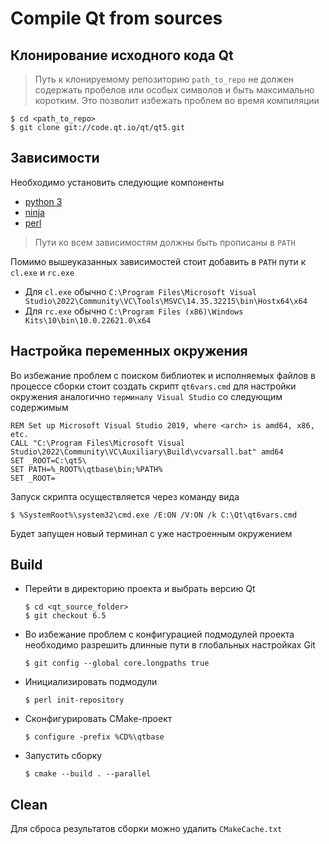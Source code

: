 # Compile Qt from sources
## Клонирование исходного кода Qt
> Путь к клонируемому репозиторию `path_to_repo` не должен содержать пробелов или особых символов и быть максимально коротким. Это позволит избежать проблем во время компиляции

```
$ cd <path_to_repo>
$ git clone git://code.qt.io/qt/qt5.git
```
## Зависимости
Необходимо установить следующие компоненты
- [python 3](https://www.python.org/downloads/windows/)
- [ninja](https://github.com/ninja-build/ninja/releases/tag/v1.11.1)
- [perl](https://strawberryperl.com/download/5.32.1.1/strawberry-perl-5.32.1.1-64bit.msi)

> Пути ко всем зависимостям должны быть прописаны в `PATH`

Помимо вышеуказанных зависимостей стоит добавить в `PATH` пути к `cl.exe` и `rc.exe` 
- Для `cl.exe` обычно `C:\Program Files\Microsoft Visual Studio\2022\Community\VC\Tools\MSVC\14.35.32215\bin\Hostx64\x64`
- Для `rc.exe` обычно `C:\Program Files (x86)\Windows Kits\10\bin\10.0.22621.0\x64`
## Настройка переменных окружения
Во избежание проблем с поиском библиотек и исполняемых файлов в процессе сборки стоит создать скрипт `qt6vars.cmd` для настройки окружения аналогично `терминалу Visual Studio` со следующим содержимым
```
REM Set up Microsoft Visual Studio 2019, where <arch> is amd64, x86, etc.
CALL "C:\Program Files\Microsoft Visual Studio\2022\Community\VC\Auxiliary\Build\vcvarsall.bat" amd64
SET _ROOT=C:\qt5\
SET PATH=%_ROOT%\qtbase\bin;%PATH%
SET _ROOT=
```

Запуск скрипта осуществляется через команду вида
```
$ %SystemRoot%\system32\cmd.exe /E:ON /V:ON /k C:\Qt\qt6vars.cmd
```
Будет запущен новый терминал с уже настроенным окружением

## Build
- Перейти в директорию проекта и выбрать версию Qt
    ```
    $ cd <qt_source_folder> 
    $ git checkout 6.5
    ```
- Во избежание проблем с конфигурацией подмодулей проекта необходимо разрешить длинные пути в глобальных настройках Git
    ```
    $ git config --global core.longpaths true
    ```
- Инициализировать подмодули
    ```
    $ perl init-repository
    ```
- Сконфигурировать CMake-проект
    ```
    $ configure -prefix %CD%\qtbase
    ```
- Запустить сборку
    ```
    $ cmake --build . --parallel
    ```

## Clean
Для сброса результатов сборки можно удалить `CMakeCache.txt`